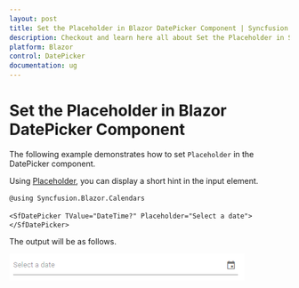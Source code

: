 ```yaml
---
layout: post
title: Set the Placeholder in Blazor DatePicker Component | Syncfusion
description: Checkout and learn here all about Set the Placeholder in Syncfusion Blazor DatePicker component and more.
platform: Blazor
control: DatePicker
documentation: ug
---
```


# Set the Placeholder in Blazor DatePicker Component

The following example demonstrates how to set `Placeholder` in the DatePicker component.

Using [Placeholder](https://help.syncfusion.com/cr/blazor/Syncfusion.Blazor.Calendars.SfDatePicker-1.html#Syncfusion_Blazor_Calendars_SfDatePicker_1_Placeholder), you can display a short hint in the input element.

```cshtml
@using Syncfusion.Blazor.Calendars

<SfDatePicker TValue="DateTime?" Placeholder="Select a date"></SfDatePicker>
```

The output will be as follows.

![Blazor DatePicker displays Hint Element](../images/blazor-datepicker-hint-element.png)